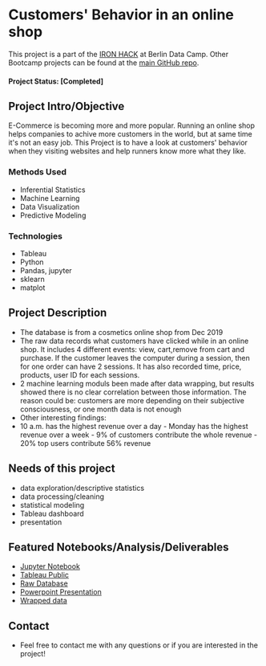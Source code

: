 # Customers' Behavior in an online shop
This project is a part of the [IRON HACK](http://https://www.ironhack.com/en) at Berlin Data Camp. Other Bootcamp projects can be found at the [main GitHub repo](https://https://github.com/QQber).

#### Project Status: [Completed]

## Project Intro/Objective
E-Commerce is becoming more and more popular. Running an online shop helps companies to achive more customers in the world, but at same time it's not an easy job. This Project is to have a look at
customers' behavior when they visiting websites and help runners know more what they like.

### Methods Used
* Inferential Statistics
* Machine Learning
* Data Visualization
* Predictive Modeling

### Technologies
* Tableau
* Python
* Pandas, jupyter
* sklearn
* matplot

## Project Description
- The database is from a cosmetics online shop from Dec 2019
- The raw data records what customers have clicked while in an online shop. It includes 4 different events: view, cart,remove from cart and purchase. If the   customer leaves the computer during a session, then for one order can have 2 sessions. It has also recorded time, price, products, user ID for each sessions.
- 2 machine learning moduls been made after data wrapping, but results showed there is no clear correlation between those information. The reason could be: customers are more depending on their subjective consciousness, or one month data is not enough
- Other interesting findings: 
 - 10 a.m. has the highest revenue over a day
                              - Monday has the highest revenue over a week
                              - 9% of customers contribute the whole revenue
                              - 20% top users contribute 56% revenue

## Needs of this project

- data exploration/descriptive statistics
- data processing/cleaning
- statistical modeling
- Tableau dashboard
- presentation


## Featured Notebooks/Analysis/Deliverables
* [Jupyter Notebook](https://github.com/QQber/ecommerce-customer-behavior/tree/main/Python%20codes)
* [Tableau Public](https://public.tableau.com/profile/qiqin3709#!/vizhome/CustomerBehaviourforonlineshops/Dashboard1)
* [Raw Database](https://www.kaggle.com/mkechinov/ecommerce-events-history-in-cosmetics-shop)
* [Powerpoint Presentation](https://github.com/QQber/ecommerce-customer-behavior/blob/main/Customers'%20Behaviour%20in%20an%20online%20shop.pptx)
* [Wrapped data](https://github.com/QQber/ecommerce-customer-behavior/blob/main/sessions.csv)


## Contact
* Feel free to contact me with any questions or if you are interested in the project!

